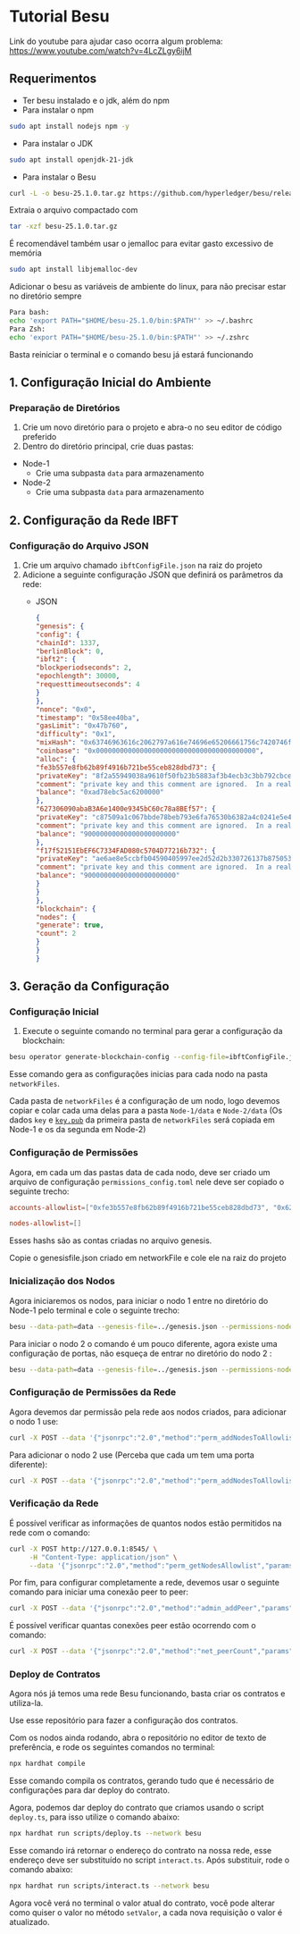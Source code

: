 # Tutorial Besu
Link do youtube para ajudar caso ocorra algum problema: https://www.youtube.com/watch?v=4LcZLgy6ijM
## Requerimentos

- Ter besu instalado e o jdk, além do npm
- Para instalar o npm

```bash
sudo apt install nodejs npm -y
```

- Para instalar o JDK

```bash
sudo apt install openjdk-21-jdk
```

- Para instalar o Besu

```bash
curl -L -o besu-25.1.0.tar.gz https://github.com/hyperledger/besu/releases/download/25.1.0/besu-25.1.0.tar.gz
```

Extraia o arquivo compactado com

```bash
tar -xzf besu-25.1.0.tar.gz
```

É recomendável também usar o jemalloc para evitar gasto excessivo de memória

```bash
sudo apt install libjemalloc-dev
```

Adicionar o besu as variáveis de ambiente do linux, para não precisar estar no diretório sempre

```bash
Para bash:
echo 'export PATH="$HOME/besu-25.1.0/bin:$PATH"' >> ~/.bashrc
Para Zsh:
echo 'export PATH="$HOME/besu-25.1.0/bin:$PATH"' >> ~/.zshrc
```

Basta reiniciar o terminal e o comando besu já estará funcionando

## 1. Configuração Inicial do Ambiente

### Preparação de Diretórios

1. Crie um novo diretório para o projeto e abra-o no seu editor de código preferido
2. Dentro do diretório principal, crie duas pastas:
- Node-1
    - Crie uma subpasta `data` para armazenamento
- Node-2
    - Crie uma subpasta `data` para armazenamento

## 2. Configuração da Rede IBFT

### Configuração do Arquivo JSON

1. Crie um arquivo chamado `ibftConfigFile.json` na raiz do projeto
2. Adicione a seguinte configuração JSON que definirá os parâmetros da rede:
    - JSON
        
        ```json
        {
        "genesis": {
        "config": {
        "chainId": 1337,
        "berlinBlock": 0,
        "ibft2": {
        "blockperiodseconds": 2,
        "epochlength": 30000,
        "requesttimeoutseconds": 4
        }
        },
        "nonce": "0x0",
        "timestamp": "0x58ee40ba",
        "gasLimit": "0x47b760",
        "difficulty": "0x1",
        "mixHash": "0x63746963616c2062797a616e74696e65206661756c7420746f6c6572616e6365",
        "coinbase": "0x0000000000000000000000000000000000000000",
        "alloc": {
        "fe3b557e8fb62b89f4916b721be55ceb828dbd73": {
        "privateKey": "8f2a55949038a9610f50fb23b5883af3b4ecb3c3bb792cbcefbd1542c692be63",
        "comment": "private key and this comment are ignored.  In a real chain, the private key should NOT be stored",
        "balance": "0xad78ebc5ac6200000"
        },
        "627306090abaB3A6e1400e9345bC60c78a8BEf57": {
        "privateKey": "c87509a1c067bbde78beb793e6fa76530b6382a4c0241e5e4a9ec0a0f44dc0d3",
        "comment": "private key and this comment are ignored.  In a real chain, the private key should NOT be stored",
        "balance": "90000000000000000000000"
        },
        "f17f52151EbEF6C7334FAD080c5704D77216b732": {
        "privateKey": "ae6ae8e5ccbfb04590405997ee2d52d2b330726137b875053c36d94e974d162f",
        "comment": "private key and this comment are ignored.  In a real chain, the private key should NOT be stored",
        "balance": "90000000000000000000000"
        }
        }
        },
        "blockchain": {
        "nodes": {
        "generate": true,
        "count": 2
        }
        }
        }
        ```
        

## 3. Geração da Configuração

### Configuração Inicial

1. Execute o seguinte comando no terminal para gerar a configuração da blockchain:

```bash
besu operator generate-blockchain-config --config-file=ibftConfigFile.json --to=networkFiles --private-key-file-name=key
```

Esse comando gera as configurações inicias para cada nodo na pasta `networkFiles`.

Cada pasta de `networkFiles` é a configuração de um nodo, logo devemos copiar e colar cada uma delas para a pasta `Node-1/data` e `Node-2/data` (Os dados `key` e [`key.pub`](http://key.pub) da primeira pasta de `networkFiles` será copiada em Node-1 e os da segunda em Node-2)

### Configuração de Permissões

Agora, em cada um das pastas data de cada nodo, deve ser criado um arquivo de configuração `permissions_config.toml` nele deve ser copiado o seguinte trecho:

```toml
accounts-allowlist=["0xfe3b557e8fb62b89f4916b721be55ceb828dbd73", "0x627306090abaB3A6e1400e9345bC60c78a8BEf57"]

nodes-allowlist=[]
```

Esses hashs são as contas criadas no arquivo genesis.

Copie o genesisfile.json criado em networkFile e cole ele na raiz do projeto

### Inicialização dos Nodos

Agora iniciaremos os nodos, para iniciar o nodo 1 entre no diretório do Node-1 pelo terminal e cole o seguinte trecho:

```bash
besu --data-path=data --genesis-file=../genesis.json --permissions-nodes-config-file-enabled --permissions-accounts-config-file-enabled --rpc-http-enabled --rpc-http-api=ADMIN,ETH,NET,PERM,IBFT --host-allowlist="*" --rpc-http-cors-origins="*" --profile=ENTERPRISE
```

Para iniciar o nodo 2 o comando é um pouco diferente, agora existe uma configuração de portas, não esqueça de entrar no diretório do nodo 2 :

```bash
besu --data-path=data --genesis-file=../genesis.json --permissions-nodes-config-file-enabled --permissions-accounts-config-file-enabled --rpc-http-enabled --rpc-http-api=ADMIN,ETH,NET,PERM,IBFT --host-allowlist="*" --rpc-http-cors-origins="*" --p2p-port=30304 --rpc-http-port=8546 --profile=ENTERPRISE
```

### Configuração de Permissões da Rede

Agora devemos dar permissão pela rede aos nodos criados, para adicionar o nodo 1 use:

```bash
curl -X POST --data '{"jsonrpc":"2.0","method":"perm_addNodesToAllowlist","params":[["<EnodeNode1>","<EnodeNode2>"]], "id":1}' http://127.0.0.1:8545/ -H "Content-Type: application/json"
```

Para adicionar o nodo 2 use (Perceba que cada um tem uma porta diferente):

```bash
curl -X POST --data '{"jsonrpc":"2.0","method":"perm_addNodesToAllowlist","params":[["<EnodeNode1>","<EnodeNode2>"]], "id":1}' http://127.0.0.1:8546
```

### Verificação da Rede

É possível verificar as informações de quantos nodos estão permitidos na rede com o comando:

```bash
curl -X POST http://127.0.0.1:8545/ \
     -H "Content-Type: application/json" \
     --data '{"jsonrpc":"2.0","method":"perm_getNodesAllowlist","params":[],"id":1}'
```

Por fim, para configurar completamente a rede, devemos usar o seguinte comando para iniciar uma conexão peer to peer:

```bash
curl -X POST --data '{"jsonrpc":"2.0","method":"admin_addPeer","params":["<EnodeNode1>"],"id":1}' http://127.0.0.1:8546
```

É possível verificar quantas conexões peer estão ocorrendo com o comando:

```bash
curl -X POST --data '{"jsonrpc":"2.0","method":"net_peerCount","params":[],"id":1}' localhost:8545/ -H "Content-Type: application/json"
```

### Deploy de Contratos

Agora nós já temos uma rede Besu funcionando, basta criar os contratos e utiliza-la.

Use esse repositório para fazer a configuração dos contratos.

Com os nodos ainda rodando, abra o repositório no editor de texto de preferência, e rode os seguintes comandos no terminal:

```bash
npx hardhat compile
```

Esse comando compila os contratos, gerando tudo que é necessário de configurações para dar deploy do contrato.

Agora, podemos dar deploy do contrato que criamos usando o script `deploy.ts`, para isso utilize o comando abaixo:

```bash
npx hardhat run scripts/deploy.ts --network besu
```

Esse comando irá retornar o endereço do contrato na nossa rede, esse endereço deve ser substituído no script `interact.ts`. Após substituir, rode o comando abaixo:

```bash
npx hardhat run scripts/interact.ts --network besu
```

Agora você verá no terminal o valor atual do contrato, você pode alterar como quiser o valor no método `setValor`, a cada nova requisição o valor é atualizado.
